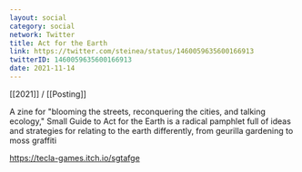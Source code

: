 ```yaml
---
layout: social
category: social
network: Twitter
title: Act for the Earth
link: https://twitter.com/steinea/status/1460059635600166913
twitterID: 1460059635600166913
date: 2021-11-14
---
```


[[2021]] / [[Posting]]

A zine for "blooming the streets, reconquering the cities, and talking ecology," Small Guide to Act for the Earth is a radical pamphlet full of ideas and strategies for relating to the earth differently, from geurilla gardening to moss graffiti

<https://tecla-games.itch.io/sgtafge>

